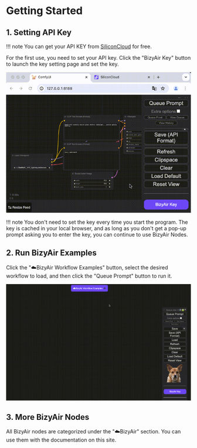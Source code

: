 # Getting Started

## 1. Setting API Key

!!! note
    You can get your API KEY from [SiliconCloud](https://cloud.siliconflow.cn/) for free.

For the first use, you need to set your API key. Click the "BizyAir Key" button to launch the key setting page and set the key.

![](./imgs/how-to-set-key.gif)

!!! note
    You don't need to set the key every time you start the program. The key is cached in your local browser, and as long as you don't get a pop-up prompt asking you to enter the key, you can continue to use BizyAir Nodes.

## 2. Run BizyAir Examples

Click the "☁️BizyAir Workflow Examples" button, select the desired workflow to load, and then click the "Queue Prompt" button to run it.

![](./imgs/run-bizyair-examples.gif)

## 3. More BizyAir Nodes

All BizyAir nodes are categorized under the "☁️BizyAir" section. You can use them with the documentation on this site.